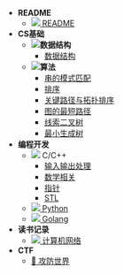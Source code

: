 - **README**
  - [![](https://railgun.imfast.io/Notes/svg/important.svg) README](/README)
- **CS基础**
  - ![](https://railgun.imfast.io/Notes/svg/datastruct.svg)**数据结构**
    - [数据结构](/cs/data_struct/data_struct)
  - ![](https://railgun.imfast.io/Notes/svg/algorithm.svg)**算法**
    - [串的模式匹配](/cs/algorithm/kmp)
    - [排序](/cs/algorithm/sort)
    - [关键路径与拓扑排序](/cs/algorithm/关键路径与拓扑排序)
    - [图的最短路径](/cs/algorithm/图的最短路径)
    - [线索二叉树](/cs/algorithm/线索二叉树)
    - [最小生成树](/cs/algorithm/最小生成树)
- **编程开发**
  - ![](https://railgun.imfast.io/Notes/svg/cpp-blue.svg) C/C++
    - [输入输出处理](/develop/c_cpp/输入输出处理)
    - [数学相关](/develop/c_cpp/数学相关)
    - [指针](/develop/c_cpp/指针)
    - [STL](/develop/c_cpp/stl)
  - [![](https://railgun.imfast.io/Notes/svg/python.svg) Python](/develop/python)
  - [![](https://railgun.imfast.io/Notes/svg/golang.svg) Golang](/develop/golang)
- **读书记录**
  - [![](https://railgun.imfast.io/Notes/svg/internet.svg) 计算机网络](/books/internet)
- **CTF**
  - [🚩 攻防世界](/ctf/adworld)
